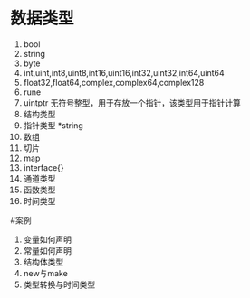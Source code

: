 # 数据类型
1. bool
2. string
3. byte
4. int,uint,int8,uint8,int16,uint16,int32,uint32,int64,uint64
5. float32,float64,complex,complex64,complex128
6. rune
7. uintptr 无符号整型，用于存放一个指针，该类型用于指针计算
8. 结构类型
9. 指针类型 *string
10. 数组
11. 切片
12. map
13. interface{}
14. 通道类型
15. 函数类型
16. 时间类型


#案例
1. 变量如何声明
2. 常量如何声明
3. 结构体类型
4. new与make
5. 类型转换与时间类型
